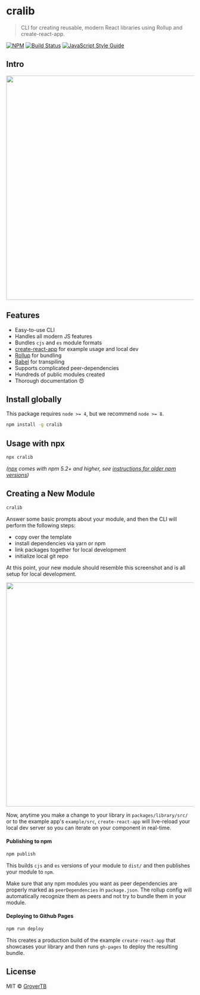 # cralib

> CLI for creating reusable, modern React libraries using Rollup and create-react-app.

[![NPM](https://img.shields.io/npm/v/cralib.svg)](https://www.npmjs.com/package/cralib) [![Build Status](https://travis-ci.com/transitive-bullshit/cralib.svg?branch=master)](https://travis-ci.com/transitive-bullshit/cralib) [![JavaScript Style Guide](https://img.shields.io/badge/code_style-standard-brightgreen.svg)](https://standardjs.com)


## Intro

<p align="center">
  <img width="600" src="https://cdn.rawgit.com/grovertb/cralib/master/media/demo.svg">
</p>


## Features

- Easy-to-use CLI
- Handles all modern JS features
- Bundles `cjs` and `es` module formats
- [create-react-app](https://github.com/facebookincubator/create-react-app) for example usage and local dev
- [Rollup](https://rollupjs.org/) for bundling
- [Babel](https://babeljs.io/) for transpiling
- Supports complicated peer-dependencies
- Hundreds of public modules created
- Thorough documentation :heart_eyes:


## Install globally

This package requires `node >= 4`, but we recommend `node >= 8`.

```bash
npm install -g cralib
```

## Usage with npx

```bash
npx cralib
```

_([npx](https://medium.com/@maybekatz/introducing-npx-an-npm-package-runner-55f7d4bd282b) comes with npm 5.2+ and higher, see [instructions for older npm versions](https://gist.github.com/gaearon/4064d3c23a77c74a3614c498a8bb1c5f))_

## Creating a New Module

```bash
cralib
```

Answer some basic prompts about your module, and then the CLI will perform the following steps:
- copy over the template
- install dependencies via yarn or npm
- link packages together for local development
- initialize local git repo

At this point, your new module should resemble this screenshot and is all setup for local development.

<p align="center">
  <img width="600" src="https://cdn.rawgit.com/grovertb/cralib/master/media/tree.svg">
</p>


Now, anytime you make a change to your library in `packages/library/src/` or to the example app's `example/src`, `create-react-app` will live-reload your local dev server so you can iterate on your component in real-time.

#### Publishing to npm

```bash
npm publish
```

This builds `cjs` and `es` versions of your module to `dist/` and then publishes your module to `npm`.

Make sure that any npm modules you want as peer dependencies are properly marked as `peerDependencies` in `package.json`. The rollup config will automatically recognize them as peers and not try to bundle them in your module.


#### Deploying to Github Pages

```bash
npm run deploy
```

This creates a production build of the example `create-react-app` that showcases your library and then runs `gh-pages` to deploy the resulting bundle.


## License

MIT © [GroverTB](https://github.com/grovertb)
